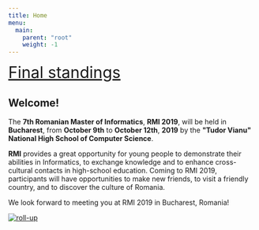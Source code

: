 ```yaml
---
title: Home
menu:
  main:
    parent: "root"
    weight: -1
---
```


<span style="font-size: 2rem"><a href="/contest/results/">Final standings</a></span>

## Welcome!

The **7th Romanian Master of Informatics**, **RMI 2019**, will be held in
**Bucharest**, from **October 9th** to **October 12th**, **2019** by the
**"Tudor Vianu" National High School of Computer Science**.

**RMI** provides a great opportunity for young people to demonstrate their
abilities in Informatics, to exchange knowledge and to enhance cross-cultural
contacts in high-school education. Coming to RMI 2019, participants will have
opportunities to make new friends, to visit a friendly country, and to discover
the culture of Romania.

We look forward to meeting you at RMI 2019 in Bucharest, Romania!

[![roll-up](/assets/rollup.png)](/assets/rollup.png)
